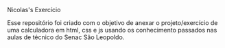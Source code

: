 Nicolas's Exercício

Esse repositório foi criado com o objetivo de anexar o projeto/exercício de uma calculadora em html, css e js usando os conhecimento passados nas aulas de técnico do Senac São Leopoldo.

